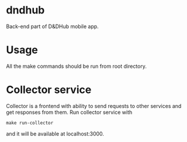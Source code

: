 # dndhub
Back-end part of D&amp;DHub mobile app.

# Usage
All the make commands should be run from root directory.

# Collector service
Collector is a frontend with ability to send requests to other services 
and get responses from them. Run collector service with
```
make run-collector
```
and it will be available at localhost:3000.